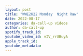 ```yaml
---
layout: post
title: "WWE2K22 Monday  Night Raw"
date: 2022-08-17
categories: da-call-up videos
author: da-call-up
spotify_track_id: 
youtube_video_id: vIV_rrUBuyA
apple_track_id: 
youtube_metadata: 
---
```

